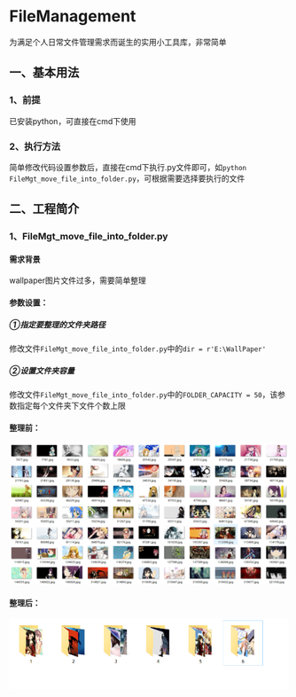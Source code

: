 # FileManagement
为满足个人日常文件管理需求而诞生的实用小工具库，非常简单
## 一、基本用法
### 1、前提
已安装python，可直接在cmd下使用
### 2、执行方法
简单修改代码设置参数后，直接在cmd下执行.py文件即可，如`python FileMgt_move_file_into_folder.py`，可根据需要选择要执行的文件
## 二、工程简介
### 1、FileMgt_move_file_into_folder.py
#### 需求背景
wallpaper图片文件过多，需要简单整理
#### 参数设置：
##### ①指定要整理的文件夹路径
修改文件`FileMgt_move_file_into_folder.py`中的`dir = r'E:\WallPaper'`
##### ②设置文件夹容量
修改文件`FileMgt_move_file_into_folder.py`中的`FOLDER_CAPACITY = 50`，该参数指定每个文件夹下文件个数上限
#### 整理前：
![截图](https://github.com/apollo315/FileManagement/blob/master/img/FileMgt_move_file_into_folder/before.png)
#### 整理后：
![截图](https://github.com/apollo315/FileManagement/blob/master/img/FileMgt_move_file_into_folder/after.png)
